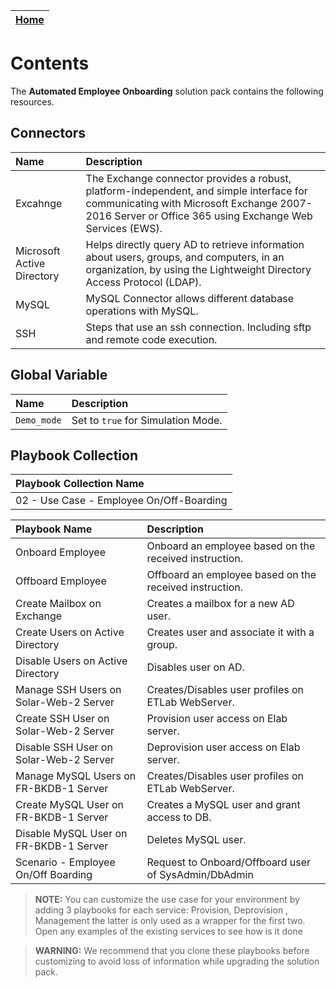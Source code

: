 | [Home](../README.md) |
|----------------------|

# Contents

The **Automated Employee Onboarding** solution pack contains the following resources.

## Connectors

| Name                       | Description                                                                                                                                                                                      |
|:---------------------------|:-------------------------------------------------------------------------------------------------------------------------------------------------------------------------------------------------|
| Excahnge                   | The Exchange connector provides a robust, platform-independent, and simple interface for communicating with Microsoft Exchange 2007-2016 Server or Office 365 using Exchange Web Services (EWS). |
| Microsoft Active Directory | Helps directly query AD to retrieve information about users, groups, and computers, in an organization, by using the Lightweight Directory Access Protocol (LDAP).                               |
| MySQL                      | MySQL Connector allows different database operations with MySQL.                                                                                                                                 |
| SSH                        | Steps that use an ssh connection. Including sftp and remote code execution.                                                                                                                      |

## Global Variable

| Name        | Description                        |
|:------------|:-----------------------------------|
| `Demo_mode` | Set to `true` for Simulation Mode. |

## Playbook Collection

| Playbook Collection Name                 |
|:-----------------------------------------|
| 02 - Use Case - Employee On/Off-Boarding |

| Playbook Name                          | Description                                             |
|:---------------------------------------|:--------------------------------------------------------|
| Onboard Employee                       | Onboard an employee based on the received instruction.  |
| Offboard Employee                      | Offboard an employee based on the received instruction. |
| Create Mailbox on Exchange             | Creates a mailbox for a new AD user.                    |
| Create Users on Active Directory       | Creates user and associate it with a group.             |
| Disable Users on Active Directory      | Disables user on AD.                                    |
| Manage SSH Users on Solar-Web-2 Server | Creates/Disables user profiles on ETLab WebServer.      |
| Create SSH User on Solar-Web-2 Server  | Provision user access on Elab server.                   |
| Disable SSH User on Solar-Web-2 Server | Deprovision user access on Elab server.                 |
| Manage MySQL Users on FR-BKDB-1 Server | Creates/Disables user profiles on ETLab WebServer.      |
| Create MySQL User on FR-BKDB-1 Server  | Creates a MySQL user and grant access to DB.            |
| Disable MySQL User on FR-BKDB-1 Server | Deletes MySQL user.                                     |
| Scenario - Employee On/Off Boarding    | Request to Onboard/Offboard user of SysAdmin/DbAdmin    |

> **NOTE:** You can customize the use case for your environment by adding 3 playbooks for each service: Provision, Deprovision , Management the latter is only used as a wrapper for the first two. Open any examples of the existing services to see how is it done

>**WARNING:** We recommend that you clone these playbooks before customizing to avoid loss of information while upgrading the solution pack.
